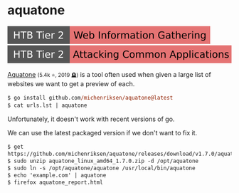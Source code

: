 # aquatone

[![web_information_gathering](../../../_badges/htb/web_information_gathering.svg)](https://academy.hackthebox.com/course/preview/information-gathering---web-edition)
[![attacking_common_applications](../../../_badges/htb/attacking_common_applications.svg)](https://academy.hackthebox.com/course/preview/attacking-common-applications)

<div class="row row-cols-lg-2"><div>

[Aquatone](https://github.com/michenriksen/aquatone) <small>(5.4k ⭐, 2019 🪦)</small> is a tool often used when given a large list of websites we want to get a preview of each.

```ps
$ go install github.com/michenriksen/aquatone@latest
$ cat urls.lst | aquatone
```

Unfortunately, it doesn't work with recent versions of go.
</div><div>

We can use the latest packaged version if we don't want to fix it.

```shell!
$ get https://github.com/michenriksen/aquatone/releases/download/v1.7.0/aquatone_linux_amd64_1.7.0.zip
$ sudo unzip aquatone_linux_amd64_1.7.0.zip -d /opt/aquatone
$ sudo ln -s /opt/aquatone/aquatone /usr/local/bin/aquatone
$ echo 'example.com' | aquatone
$ firefox aquatone_report.html
```
</div></div>
